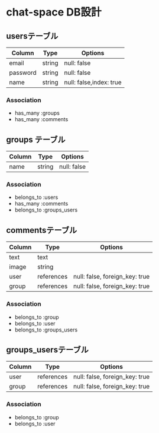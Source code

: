 # chat-space DB設計
## usersテーブル
|Column|Type|Options|
|------|----|-------|
|email|string|null: false|
|password|string|null: false|
|name|string|null: false,index: true|
### Association
- has_many :groups
- has_many :comments

## groups テーブル
|Column|Type|Options|
|------|----|-------|
|name|string|null: false|
### Association
- belongs_to :users
- has_many :comments
- belongs_to :groups_users

## commentsテーブル
|Column|Type|Options|
|------|----|-------|
|text|text|
|image|string|
|user|references|null: false, foreign_key: true|
|group|references|null: false, foreign_key: true|
### Association
- belongs_to :group 
- belongs_to :user
- belongs_to :groups_users

## groups_usersテーブル
|Column|Type|Options|
|------|----|-------|
|user|references|null: false, foreign_key: true|
|group|references|null: false, foreign_key: true|
### Association
- belongs_to :group 
- belongs_to :user